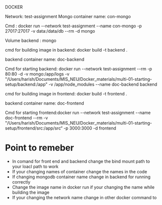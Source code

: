 DOCKER

Network:  test-assignment 
Mongo container name: con-mongo

Cmd :  docker run --network test-assignment --name con-mongo -p 27017:27017 -v data:/data/db --rm -d mongo

Volume backend : mongo

cmd for building image in backend: docker build -t backend .

backend container name: doc-backend

Cmd for starting backend:  docker run --network test-assignment  --rm -p 80:80 -d -v mongo:/app/logs -v "/Users/harish/Documents/MIS_NEU/Docker_materials/multi-01-starting-setup/backend:/app" -v /app/node_modules --name doc-backend  backend   

cmd for building image in frontend: docker build -t frontend .

backend container name: doc-frontend

Cmd for starting frontend:docker run --network test-assignment --name doc-frontend --rm -v "/Users/harish/Documents/MIS_NEU/Docker_materials/multi-01-starting-setup/frontend/src:/app/src“ -p 3000:3000 -d frontend

# Point to remeber

- In comand for front end and backend change the bind mount path to your loacl path to work
- If your changing names of container change the names in the code
- If changing mongodb container name change in backend for running correctly
- Change the image name in docker run if your changing the name while building the image
- If your changing the network name change in other docker command to
  
